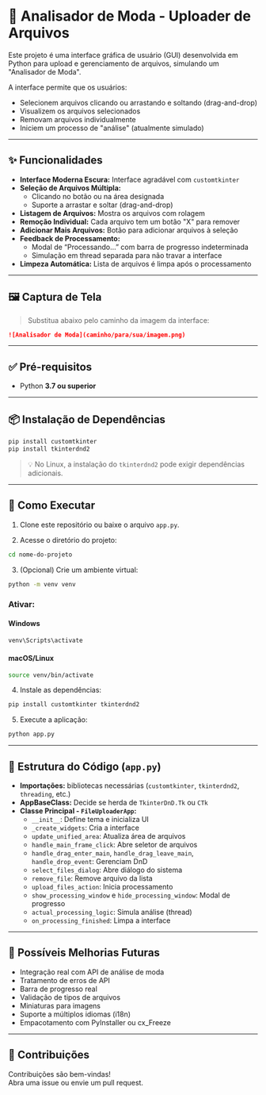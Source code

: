 # 📂 Analisador de Moda - Uploader de Arquivos

Este projeto é uma interface gráfica de usuário (GUI) desenvolvida em Python para upload e gerenciamento de arquivos, simulando um "Analisador de Moda".

A interface permite que os usuários:
- Selecionem arquivos clicando ou arrastando e soltando (drag-and-drop)
- Visualizem os arquivos selecionados
- Removam arquivos individualmente
- Iniciem um processo de "análise" (atualmente simulado)

---

## ✨ Funcionalidades

- **Interface Moderna Escura:** Interface agradável com `customtkinter`
- **Seleção de Arquivos Múltipla:**
  - Clicando no botão ou na área designada
  - Suporte a arrastar e soltar (drag-and-drop)
- **Listagem de Arquivos:** Mostra os arquivos com rolagem
- **Remoção Individual:** Cada arquivo tem um botão "X" para remover
- **Adicionar Mais Arquivos:** Botão para adicionar arquivos à seleção
- **Feedback de Processamento:**
  - Modal de “Processando...” com barra de progresso indeterminada
  - Simulação em thread separada para não travar a interface
- **Limpeza Automática:** Lista de arquivos é limpa após o processamento

---

## 🖼️ Captura de Tela

> Substitua abaixo pelo caminho da imagem da interface:

```markdown
![Analisador de Moda](caminho/para/sua/imagem.png)
```

---

## ✅ Pré-requisitos

- Python **3.7 ou superior**

---

## 📦 Instalação de Dependências

```bash
pip install customtkinter
pip install tkinterdnd2
```

> 💡 No Linux, a instalação do `tkinterdnd2` pode exigir dependências adicionais.

---

## 🚀 Como Executar

1. Clone este repositório ou baixe o arquivo `app.py`.

2. Acesse o diretório do projeto:

```bash
cd nome-do-projeto
```

3. (Opcional) Crie um ambiente virtual:

```bash
python -m venv venv
```

### Ativar:

#### Windows
```bash
venv\Scripts\activate
```

#### macOS/Linux
```bash
source venv/bin/activate
```

4. Instale as dependências:

```bash
pip install customtkinter tkinterdnd2
```

5. Execute a aplicação:

```bash
python app.py
```

---

## 🧠 Estrutura do Código (`app.py`)

- **Importações:** bibliotecas necessárias (`customtkinter`, `tkinterdnd2`, `threading`, etc.)
- **AppBaseClass:** Decide se herda de `TkinterDnD.Tk` ou `CTk`
- **Classe Principal - `FileUploaderApp`:**
  - `__init__`: Define tema e inicializa UI
  - `_create_widgets`: Cria a interface
  - `update_unified_area`: Atualiza área de arquivos
  - `handle_main_frame_click`: Abre seletor de arquivos
  - `handle_drag_enter_main`, `handle_drag_leave_main`, `handle_drop_event`: Gerenciam DnD
  - `select_files_dialog`: Abre diálogo do sistema
  - `remove_file`: Remove arquivo da lista
  - `upload_files_action`: Inicia processamento
  - `show_processing_window` e `hide_processing_window`: Modal de progresso
  - `actual_processing_logic`: Simula análise (thread)
  - `on_processing_finished`: Limpa a interface

---

## 🔧 Possíveis Melhorias Futuras

- Integração real com API de análise de moda
- Tratamento de erros de API
- Barra de progresso real
- Validação de tipos de arquivos
- Miniaturas para imagens
- Suporte a múltiplos idiomas (i18n)
- Empacotamento com PyInstaller ou cx_Freeze

---

## 🤝 Contribuições

Contribuições são bem-vindas!  
Abra uma issue ou envie um pull request.
